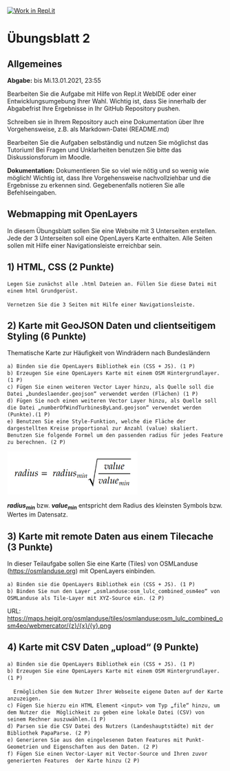 [![Work in Repl.it](https://classroom.github.com/assets/work-in-replit-14baed9a392b3a25080506f3b7b6d57f295ec2978f6f33ec97e36a161684cbe9.svg)](https://classroom.github.com/online_ide?assignment_repo_id=3879207&assignment_repo_type=AssignmentRepo)
# Übungsblatt 2

## Allgemeines

**Abgabe:** bis Mi.13.01.2021, 23:55

Bearbeiten Sie die Aufgabe mit Hilfe von Repl.it WebIDE oder einer Entwicklungsumgebung Ihrer Wahl. Wichtig ist, dass Sie innerhalb der Abgabefrist Ihre Ergebnisse in Ihr GitHub Repository pushen. 

Schreiben sie in Ihrem Repository auch eine Dokumentation über Ihre Vorgehensweise, z.B. als Markdown-Datei (README.md)

Bearbeiten Sie die Aufgaben selbständig und nutzen Sie möglichst das Tutorium!
Bei Fragen und Unklarheiten benutzen Sie bitte das Diskussionsforum im Moodle.

**Dokumentation:** Dokumentieren Sie so viel wie nötig und so wenig wie möglich! Wichtig ist, dass Ihre Vorgehensweise nachvollziehbar und die Ergebnisse zu erkennen sind. Gegebenenfalls notieren Sie alle Befehlseingaben. 

## Webmapping mit OpenLayers
In diesem Übungsblatt sollen Sie eine Website mit 3 Unterseiten erstellen. Jede der 3 Unterseiten soll eine OpenLayers Karte enthalten. Alle Seiten sollen mit Hilfe einer Navigationsleiste erreichbar sein.

## 1) HTML, CSS (2 Punkte)
    Legen Sie zunächst alle .html Dateien an. Füllen Sie diese Datei mit einem html Grundgerüst. 
    
    Vernetzen Sie die 3 Seiten mit Hilfe einer Navigationsleiste.

## 2) Karte mit GeoJSON Daten und clientseitigem Styling (6 Punkte)

Thematische Karte zur Häufigkeit von Windrädern nach Bundesländern

    a) Binden sie die OpenLayers Bibliothek ein (CSS + JS). (1 P)
    b) Erzeugen Sie eine OpenLayers Karte mit einem OSM Hintergrundlayer. (1 P)
    c) Fügen Sie einen weiteren Vector Layer hinzu, als Quelle soll die Datei „bundeslaender.geojson“ verwendet werden (Flächen) (1 P)
    d) Fügen Sie noch einen weiteren Vector Layer hinzu, als Quelle soll die Datei „numberOfWindTurbinesByLand.geojson“ verwendet werden (Punkte).(1 P)
    e) Benutzen Sie eine Style-Funktion, welche die Fläche der dargestellten Kreise proportional zur Anzahl (value) skaliert. Benutzen Sie folgende Formel um den passenden radius für jedes Feature zu berechnen. (2 P)         

<img src="images/formula_radiusFromProportionalCircleArea.png" height="100">

**_radius<sub>min</sub>_** bzw. **_value<sub>min</sub>_** entspricht dem Radius des kleinsten Symbols bzw. Wertes im Datensatz.

## 3) Karte mit remote Daten aus einem Tilecache (3 Punkte)

In dieser Teilaufgabe sollen Sie eine Karte (Tiles) von OSMLanduse (https://osmlanduse.org) mit OpenLayers einbinden.

    a) Binden sie die OpenLayers Bibliothek ein (CSS + JS). (1 P)
    b) Binden Sie nun den Layer „osmlanduse:osm_lulc_combined_osm4eo“ von OSMLanduse als Tile-Layer mit XYZ-Source ein. (2 P)
          
URL: https://maps.heigit.org/osmlanduse/tiles/osmlanduse:osm_lulc_combined_osm4eo/webmercator/{z}/{x}/{y}.png

## 4) Karte mit CSV Daten „upload“ (9 Punkte)
    a) Binden sie die OpenLayers Bibliothek ein (CSS + JS). (1 P)
    b) Erzeugen Sie eine OpenLayers Karte mit einem OSM Hintergrundlayer.(1 P)
       
      Ermöglichen Sie dem Nutzer Ihrer Webseite eigene Daten auf der Karte anzuzeigen.
    c) Fügen Sie hierzu ein HTML Element <input> vom Typ „file“ hinzu, um dem Nutzer die  Möglichkeit zu geben eine lokale Datei (CSV) von seinem Rechner auszuwählen.(1 P)
    d) Parsen sie die CSV Datei des Nutzers (Landeshauptstädte) mit der Bibliothek PapaParse. (2 P)
    e) Generieren Sie aus den eingelesenen Daten Features mit Punkt-Geometrien und Eigenschaften aus den Daten. (2 P)
    f) Fügen Sie einen Vector-Layer mit Vector-Source und Ihren zuvor generierten Features  der Karte hinzu (2 P)

